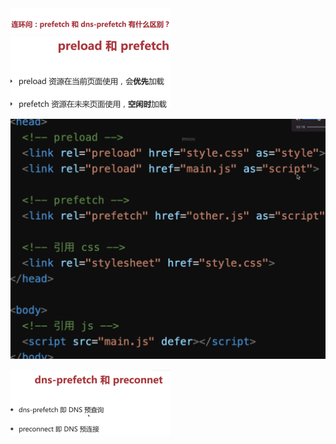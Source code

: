 <img src="../image/image-20220714121028441.png" alt="image-20220714121028441" style="zoom:25%;" />

<img src="../image/image-20220714121206432.png" alt="image-20220714121206432" style="zoom:25%;" />

![image-20220714121302432](../image/image-20220714121302432.png)

<img src="../image/image-20220714144748455.png" alt="image-20220714144748455" style="zoom:25%;" />